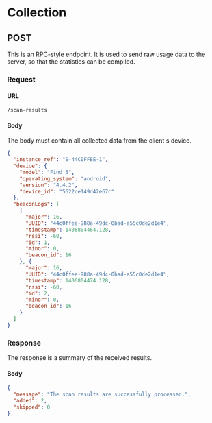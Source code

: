 # Collection

## POST
This is an RPC-style endpoint. It is used to send raw usage data to the server, so that the statistics can be compiled.

### Request

#### URL
```
/scan-results
```

#### Body
The body must contain all collected data from the client's device.

```json
{
  "instance_ref": "S-44C0FFEE-1",
  "device": {
    "model": "Find 5",
    "operating_system": "android",
    "version": "4.4.2",
    "device_id": "5622ce149d42e67c"
  },
  "beaconLogs": [
    {
      "major": 16,
      "UUID": "44c0ffee-988a-49dc-0bad-a55c0de2d1e4",
      "timestamp": 1406804464.128,
      "rssi": -60,
      "id": 1,
      "minor": 0,
      "beacon_id": 16
    }, {
      "major": 16,
      "UUID": "44c0ffee-988a-49dc-0bad-a55c0de2d1e4",
      "timestamp": 1406804474.128,
      "rssi": -60,
      "id": 2,
      "minor": 0,
      "beacon_id": 16
    }
  ]
}
```

### Response
The response is a summary of the received results.

#### Body

```json
{
  "message": "The scan results are successfully processed.",
  "added": 2,
  "skipped": 0
}
```
